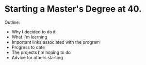 
# Starting a Master's Degree at 40.

Outline:
- Why I decided to do it
- What I'm learning
- Important links associated with the program
- Progress to date
- The projects I'm hoping to do
- Advice for others starting
